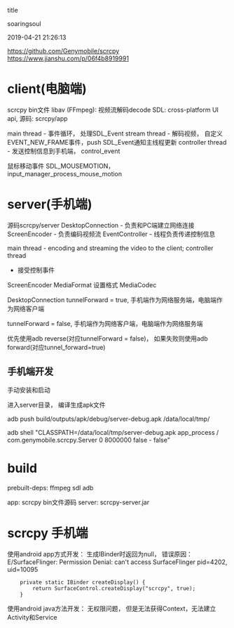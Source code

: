 title

soaringsoul

2019-04-21 21:26:13

https://github.com/Genymobile/scrcpy
https://www.jianshu.com/p/06f4b8919991

client(电脑端)
==============

scrcpy bin文件 libav (FFmpeg): 视频流解码decode SDL: cross-platform UI api,
源码: scrcpy/app

main thread - 事件循环， 处理SDL_Event stream thread - 解码视频，
自定义EVENT_NEW_FRAME事件，push SDL_Event通知主线程更新 controller thread -
发送控制信息到手机端， control_event

鼠标移动事件 SDL_MOUSEMOTION， input_manager_process_mouse_motion

server(手机端)
==============

源码scrcpy/server DesktopConnection - 负责和PC端建立网络连接 ScreenEncoder -
负责编码视频流 EventController - 线程负责传递控制信息

main thread - encoding and streaming the video to the client; controller thread
- 接受控制事件

ScreenEncoder MediaFormat 设置格式 MediaCodec

DesktopConnection 
tunnelForward = true, 手机端作为网络服务端，电脑端作为网络客户端 

tunnelForward = false, 手机端作为网络客户端，电脑端作为网络服务端 

优先使用adb reverse(对应tunnelForward = false)， 如果失败则使用adb forward(对应tunnel_forward=true)

手机端开发
----------

手动安装和启动

进入server目录， 编译生成apk文件

adb push build/outputs/apk/debug/server-debug.apk /data/local/tmp/

adb shell "CLASSPATH=/data/local/tmp/server-debug.apk app_process /
com.genymobile.scrcpy.Server 0 8000000 false - false"

build
=====

prebuilt-deps: ffmpeg sdl adb

app: scrcpy bin文件源码 server: scrcpy-server.jar


# scrcpy 手机端
使用android app方式开发： 
生成IBinder时返回为null，
错误原因： E/SurfaceFlinger: Permission Denial: can't access SurfaceFlinger pid=4202, uid=10095
```
    private static IBinder createDisplay() {
        return SurfaceControl.createDisplay("scrcpy", true);
    }
```
使用android java方法开发：
无权限问题， 但是无法获得Context，无法建立Activity和Service